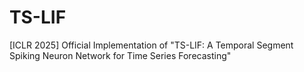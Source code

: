 # TS-LIF
[ICLR 2025] Official Implementation of "TS-LIF: A Temporal Segment Spiking Neuron Network for Time Series Forecasting"
